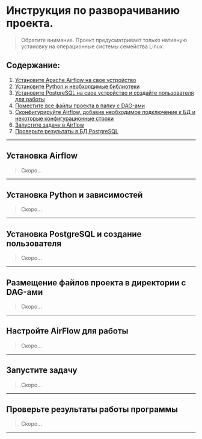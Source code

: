 # Инструкция по разворачиванию проекта.
> Обратите внимание. Проект предусматривает только нативную установку на операционные системы семейства Linux.
## Содержание:
1. [Установите Apache Airflow на свое устройство](#airflow)
1. [Установите Python и необхолдимые библиотеки](#python)
1. [Установите PostgreSQL на свое устройство и создайте пользователя для работы](#psql)
1. [Поместите все файлы проекта в папку с DAG-ами](#dags)
1. [Сконфигурируйте Airflow, добавив необходимое подключение к БД и некоторые конфигурационные строки](#airflow_config)
1. [Запустите задачу в Airflow](#airflow_launch)
1. [Проверьте результаты в БД PostgreSQL](#result_check)

---

## <a id='airflow'>Установка Airflow</a>
> Скоро...
---

## <a id='python'>Установка Python и зависимостей</a>
> Скоро...
---

## <a id='psql'>Установка PostgreSQL и создание пользователя</a>
> Скоро...
---

## <a id='dags'>Размещение файлов проекта в директории с DAG-ами</a>
> Скоро...
---

## <a id='airflow_config'>Настройте AirFlow для работы</a>
> Скоро...
---

## <a id='airflow_launch'>Запустите задачу</a>
> Скоро...
---

## <a id='result_check'>Проверьте результаты работы программы</a>
> Скоро...
---

<!-- ## <a id='id_name'>razdel_name</a> -->